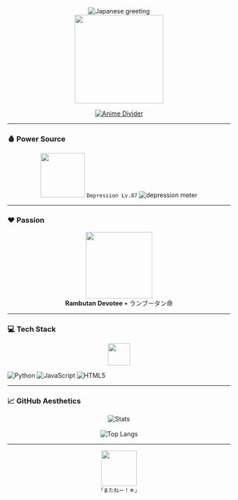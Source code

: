 <div align="center">

<!-- Clean anime header -->
  <img src="https://readme-typing-svg.demolab.com?font=Noto+Sans+JP&size=30&duration=3000&color=FF4444¢er=true&vCenter=true&width=400&lines=こんにちは☆私は+Shini+です" alt="Japanese greeting">  
  <br>
  <img src="https://media.giphy.com/media/3o7TKR8Yk8g0bXhQGY/giphy.gif" width="200">  

[![Anime Divider](https://i.imgur.com/8T3KaeK.png)](https://i.imgur.com/8T3KaeK.png)

</div>

---

### **🩸 Power Source**  
<p align="center">
  <img src="https://media.giphy.com/media/3o7aD2d7hy9ktXNDP2/giphy.gif" width="100">  
  <code>Depression Lv.87</code>  
  <img src="https://progress-bar.dev/87/?width=300&color=ff4444" alt="depression meter">  
</p>

---

### **❤️ Passion**  
<div align="center">
  <img src="https://media.giphy.com/media/xT5LMJmXRGgLwM6f8k/giphy.gif" width="150">  
  <br>
  <b>Rambutan Devotee</b> • ランブータン命  
</div>

---

### **💻 Tech Stack**  
<p align="center">
  <img src="https://media.giphy.com/media/jTNG3RF6EwbkpD4LZx/giphy.gif" width="50">  

  ![Python](https://img.shields.io/badge/Python-FF4444?style=flat&logo=python&logoColor=white)
  ![JavaScript](https://img.shields.io/badge/JavaScript-FF4444?style=flat&logo=javascript&logoColor=%23F7DF1E)
  ![HTML5](https://img.shields.io/badge/HTML5-FF4444?style=flat&logo=html5&logoColor=white)
</p>

---

### **📈 GitHub Aesthetics**  
<div align="center">
  
  ![Stats](https://github-readme-stats.vercel.app/api?username=YourUsername&show_icons=true&theme=transparent&title_color=FF4444&icon_color=FF7777&hide_border=true)  
  <br>
  ![Top Langs](https://github-readme-stats.vercel.app/api/top-langs/?username=YourUsername&layout=compact&theme=transparent&title_color=FF4444&hide_border=true)  
</div>

---

<div align="center">
  <img src="https://media.giphy.com/media/26gsjCZvPoDijJjAI/giphy.gif" width="80">  
  <br>
  <sub>「またねー！☆」</sub>  
</div>
